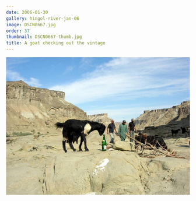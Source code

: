 ```yaml
---
date: 2006-01-30
gallery: hingol-river-jan-06
image: DSCN0667.jpg
order: 37
thumbnail: DSCN0667-thumb.jpg
title: A goat checking out the vintage
---
```


![A goat checking out the vintage](./DSCN0667.jpg)